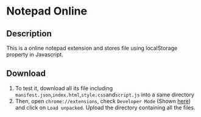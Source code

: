 # Notepad Online
## Description
This is a online notepad extension and stores file using localStorage property in Javascript.
## Download
1. To test it, download all its file including `manifest.json`,`index.html`,`style.css`and`script.js` into a same directory
1. Then, open `chrome://extensions`, check `Developer Mode` (Shown [here](https://github.com/dev1012-lzh/extensions-notepadOnline/assets/143276208/55b90cba-c935-4f42-8e18-d62b10f88eaf)) and click on `Load unpacked`. Upload the directory containing all the files.





